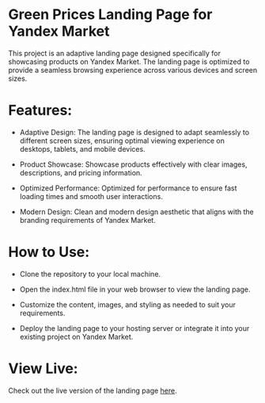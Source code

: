 # Green Prices Landing Page for Yandex Market

This project is an adaptive landing page designed specifically for showcasing products on Yandex Market. 
The landing page is optimized to provide a seamless browsing experience across various devices and screen sizes.

# Features:

- Adaptive Design: The landing page is designed to adapt seamlessly to different screen sizes, ensuring optimal viewing experience on desktops, tablets, and mobile devices.
  
- Product Showcase: Showcase products effectively with clear images, descriptions, and pricing information.
  
- Optimized Performance: Optimized for performance to ensure fast loading times and smooth user interactions.
  
- Modern Design: Clean and modern design aesthetic that aligns with the branding requirements of Yandex Market.
  
# How to Use:

- Clone the repository to your local machine.
  
- Open the index.html file in your web browser to view the landing page.
  
- Customize the content, images, and styling as needed to suit your requirements.
  
- Deploy the landing page to your hosting server or integrate it into your existing project on Yandex Market.
  
# View Live:

Check out the live version of the landing page [here](https://market.yandex.ru/special/lowprices).

